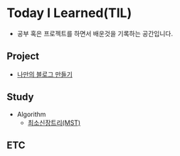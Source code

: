 # Today I Learned(TIL)
 - 공부 혹은 프로젝트를 하면서 배운것을 기록하는 공간입니다.

## Project
* [나만의 블로그 만들기](https://github.com/movingyun/Today-I-Learn/tree/master/%EB%82%98%EB%A7%8C%EC%9D%98%20%EB%B8%94%EB%A1%9C%EA%B7%B8%20%EB%A7%8C%EB%93%A4%EA%B8%B0) 

## Study
* Algorithm
	* [최소신장트리(MST)](https://github.com/movingyun/Today-I-Learn/blob/master/%EC%95%8C%EA%B3%A0%EB%A6%AC%EC%A6%98/%EC%B5%9C%EC%86%8C%EC%8B%A0%EC%9E%A5%ED%8A%B8%EB%A6%AC(MST).md)

## ETC
